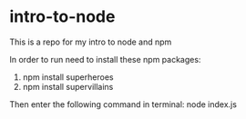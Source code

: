 # intro-to-node

This is a repo for my intro to node and npm

In order to run need to install these npm packages:

1. npm install superheroes
2. npm install supervillains

Then enter the following command in terminal: node index.js
